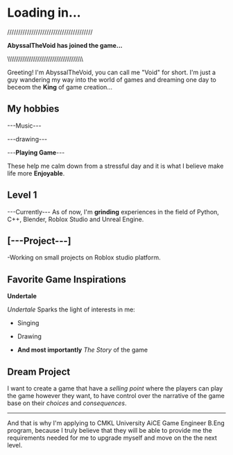 # Loading in...

///////////////////////////////////////

**AbyssalTheVoid has joined the game...**

\\\\\\\\\\\\\\\\\\\\\\\\\\\\\\\\\\\\\\\\\\\\\\\\\\\\\\\\\\\\\\\\\\\\\\\\\\\\\\\

Greeting! I'm AbyssalTheVoid, you can call me "Void" for short. I'm just a guy wandering my way into the world of games and dreaming one day to beceom the **King** of game creation...



## My hobbies
---Music---

---drawing---

---**Playing Game**---





These help me calm down from a stressful day and it is what I believe make life more **Enjoyable**.





## Level 1 
---Currently---
As of now, I'm **grinding** experiences in the field of Python, C++, Blender, Roblox Studio and Unreal Engine.

## [---Project---]
-Working on small projects on Roblox studio platform.



## Favorite Game Inspirations

**Undertale**

  *Undertale* Sparks the light of interests in me:

- Singing

- Drawing

- **And most importantly** *The Story* of the game


## Dream Project

I want to create a game that have a *selling point* where the players can play the game however they want, to have control over the narrative of the game base on their *choices* and *consequences*.


-------------------------------------------------------------------------------------------------------------------------------------------------------------------------------

And that is why I'm applying to CMKL University AiCE Game Engineer B.Eng program, because I truly believe that they will be able to provide me the requirements needed for me to upgrade myself and move on the the next level.


